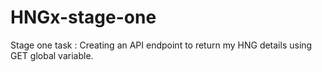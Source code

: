 # HNGx-stage-one
Stage one task : Creating an API endpoint  to return my HNG details using GET global variable.
